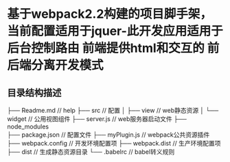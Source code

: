 # 基于webpack2.2构建的项目脚手架，当前配置适用于jquer-此开发应用适用于后台控制路由 前端提供html和交互的 前后端分离开发模式

## 目录结构描述

├── Readme.md                   // help
├── src                         // 配置
│   ├── view                    // web静态资源
│   	└── widget 		            // 公用视图组件
├── server.js                   // web服务器启动文件
├── node_modules                
├── package.json                // 配置文件
├── myPlugin.js                 // webpack公共资源插件
├── webpack.config              // 开发环境配置项
├── webpack.dist                // 生产环境配置项
├── dist                        // 生成静态资源目录
└── .babelrc                    // babel转义规则
